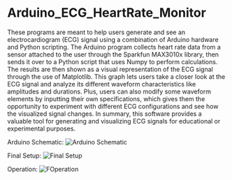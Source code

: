 # Arduino_ECG_HeartRate_Monitor

These programs are meant to help users generate and see an electrocardiogram (ECG) signal using a combination of Arduino hardware and Python scripting. The Arduino program collects heart rate data from a sensor attached to the user through the Sparkfun MAX3010x library, then sends it over to a Python script that uses Numpy to perform calculations. The results are then shown as a visual representation of the ECG signal through the use of Matplotlib. This graph lets users take a closer look at the ECG signal and analyze its different waveform characteristics like amplitudes and durations. Plus, users can also modify some waveform elements by inputting their own specifications, which gives them the opportunity to experiment with different ECG configurations and see how the visualized signal changes. In summary, this software provides a valuable tool for generating and visualizing ECG signals for educational or experimental purposes.

Arduino Schematic:
![Arduino Schematic](https://i.imgur.com/7FHopCs.png)

Final Setup:
![Final Setup](https://i.imgur.com/tqrMKiV.png)

Operation:
![FOperation](https://i.imgur.com/TtDSmpK.jpg)
